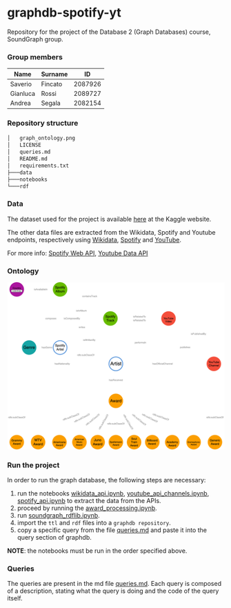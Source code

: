 # graphdb-spotify-yt
Repository for the project of the Database 2 (Graph Databases) course, SoundGraph group.

### Group members
| Name     | Surname | ID      |
|----------|---------|---------|
| Saverio  | Fincato | 2087926 |
| Gianluca | Rossi   | 2089727 |
| Andrea   | Segala  | 2082154 |

### Repository structure
```
│   graph_ontology.png
│   LICENSE
│   queries.md
│   README.md
│   requirements.txt
├───data
├───notebooks
└───rdf
```


### Data
The dataset used for the project is available [here](https://www.kaggle.com/datasets/salvatorerastelli/spotify-and-youtube) at the Kaggle website.

The other data files are extracted from the Wikidata, Spotify and Youtube endpoints, respectively using [Wikidata](notebooks/wikidata_api.ipynb),
[Spotify](notebooks/spotify_api.ipynb) and [YouTube](notebooks/youtube_api_channels.ipynb).

For more info: [Spotify Web API](https://developer.spotify.com/documentation/web-api), [Youtube Data API](https://developers.google.com/youtube/v3?hl=it)

### Ontology 
![](graph_ontology.png)

### Run the project
In order to run the graph database, the following steps are necessary:

1. run the notebooks [wikidata_api.ipynb](notebooks/wikidata_api.ipynb), [youtube_api_channels.ipynb](notebooks/youtube_api_channels.ipynb), [spotify_api.ipynb](notebooks/spotify_api.ipynb) to extract the data from the APIs.
2. proceed by running the [award_processing.ipynb](notebooks/award_processing.ipynb).
3. run [soundgraph_rdflib.ipynb](notebooks/soundgraph_rdflib.ipynb).
4. import the ```ttl``` and ```rdf``` files into a  ```graphdb repository```.
5. copy a specific query from the file [queries.md](queries.md) and paste it into the query section of graphdb.

**NOTE**: the notebooks must be run in the order specified above.

### Queries
The queries are present in the md file [queries.md](queries.md). Each query is composed of a description, stating what the query is doing and the code of the query itself.
